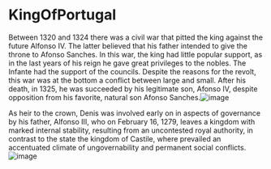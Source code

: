 # KingOfPortugal #

Between 1320 and 1324 there was a civil war that pitted the king against the future Alfonso IV. The latter believed that his father intended to give the throne to Afonso Sanches. In this war, the king had little popular support, as in the last years of his reign he gave great privileges to the nobles. The Infante had the support of the councils. Despite the reasons for the revolt, this war was at the bottom a conflict between large and small. After his death, in 1325, he was succeeded by his legitimate son, Afonso IV, despite opposition from his favorite, natural son Afonso Sanches.![image](https://user-images.githubusercontent.com/92513489/137286038-082cb5d9-6a39-4f4a-b4f9-76d411dca29e.png)

As heir to the crown, Denis was involved early on in aspects of governance by his father, Alfonso III, who on February 16, 1279, leaves a kingdom with marked internal stability, resulting from an uncontested royal authority, in contrast to the state the kingdom of Castile, where prevailed an accentuated climate of ungovernability and permanent social conflicts.![image](https://user-images.githubusercontent.com/92513489/137286081-5c1bd977-b2ab-4083-a4b7-9b425e7df2df.png)
